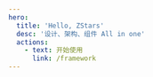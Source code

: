 ```yaml
---
hero:
  title: 'Hello, ZStars'
  desc: '设计、架构、组件 All in one'
  actions:
    - text: 开始使用
      link: /framework
---
```

